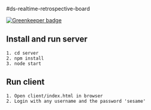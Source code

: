 #ds-realtime-retrospective-board

[![Greenkeeper badge](https://badges.greenkeeper.io/deepstreamIO/ds-realtime-retrospective-board.svg)](https://greenkeeper.io/)

## Install and run server

```
1. cd server
2. npm install
3. node start
```

## Run client
```
1. Open client/index.html in browser
2. Login with any username and the password 'sesame'
```
